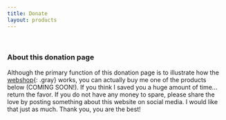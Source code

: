 ```yaml
---
title: Donate
layout: products
---
```


<br />

### About this donation page

Although the primary function of this donation page is to illustrate how the [webshop](/without-plugin/webshop){: .gray} works, you can actually buy me one of the products below (COMING SOON!). If you think I saved you a huge amount of time... return the favor. If you do not have any money to spare, please share the love by posting something about this website on social media. I would like that just as much. Thank you, you are the best!
